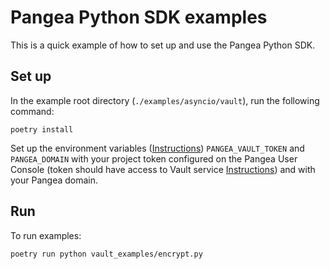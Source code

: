 # Pangea Python SDK examples

This is a quick example of how to set up and use the Pangea Python SDK.

## Set up

In the example root directory (`./examples/asyncio/vault`), run the following command:

```
poetry install
```

Set up the environment variables ([Instructions](https://pangea.cloud/docs/vault/#set-your-environment-variables)) `PANGEA_VAULT_TOKEN` and `PANGEA_DOMAIN` with your project token configured on the Pangea User Console (token should have access to Vault service [Instructions](https://pangea.cloud/docs/admin-guide/tokens)) and with your Pangea domain.


## Run

To run examples:
```
poetry run python vault_examples/encrypt.py
```

